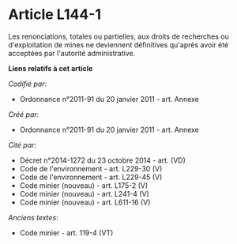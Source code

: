 # Article L144-1

Les renonciations, totales ou partielles, aux droits de recherches ou d'exploitation de mines ne deviennent définitives
qu'après avoir été acceptées par l'autorité administrative.

**Liens relatifs à cet article**

_Codifié par_:

  - Ordonnance n°2011-91 du 20 janvier 2011 - art. Annexe

_Créé par_:

  - Ordonnance n°2011-91 du 20 janvier 2011 - art. Annexe

_Cité par_:

  - Décret n°2014-1272 du 23 octobre 2014 - art. (VD)
  - Code de l'environnement - art. L229-30 (V)
  - Code de l'environnement - art. L229-45 (V)
  - Code minier (nouveau) - art. L175-2 (V)
  - Code minier (nouveau) - art. L241-4 (V)
  - Code minier (nouveau) - art. L611-16 (V)

_Anciens textes_:

  - Code minier - art. 119-4 (VT)
